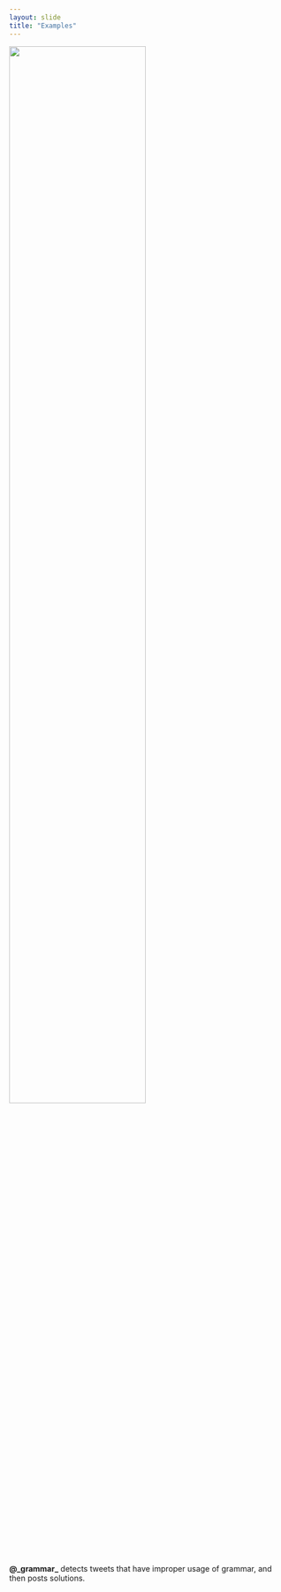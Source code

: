 ```yaml
---
layout: slide
title: "Examples"
---
```


<img src="{{ site.baseurl }}/assets/img/example2.png" width="70%" height="70%">

**@\_grammar_** detects tweets that have improper usage of grammar, and then posts solutions.
